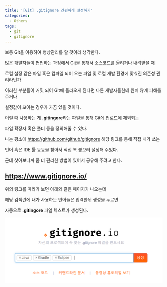 ```yaml
---
title: '[Git] .gitignore 간편하게 설정하기'
categories:
  - Others
tags:
  - git
  - gitignore
---
```


보통 Git을 이용하여 형상관리를 할 것이라 생각한다.

많은 개발자들이 협업하는 과정에서 Git을 통해서 소스코드를 올리거나 내려받을 때

로컬 설정 같은 파일 혹은 컴파일 되어 오는 파일 및 로컬 개발 환경에 맞춰진 의존성 관리라던가

이러한 부분들이 커밋 되어 Git에 올라오게 된다면 다른 개발자들한테 원치 않게 피해를 주거나

설정값이 꼬이는 경우가 가끔 있을 것이다.

이럴 때 사용하는 게 **.gitingore**라는 파일을 통해 Git에 업로드에 제외되는

파일 확장자 혹은 폴더 등을 정의해줄 수 있다.

나는 평소에 <https://github.com/github/gitignore> 해당 링크를 통해 직접 내가 쓰는

언어 혹은 IDE 툴 등등을 찾아서 직접 복 붙으러 설정해 주었다.

근데 찾아보니까 좀 더 편리한 방법이 있어서 공유해 주려고 한다.

## <https://www.gitignore.io/>

위의 링크를 따라가 보면 아래와 같은 페이지가 나오는데

해당 검색란에 내가 사용하는 언어들은 입력한뒤 생성을 누르면

자동으로 **.gitingore** 파일 텍스트가 생성된다.

![gitignore.io](/assets/images/post/2020-04-26-git-gitignore-image1.PNG)
